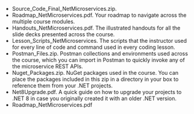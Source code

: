 - Source_Code_Final_NetMicroservices.zip. 
- Roadmap_NetMicroservices.pdf. Your roadmap to navigate across the multiple course modules.
- Handouts_NetMicroservices.pdf. The illustrated handouts for all the slide decks presented across the course.
- Lesson_Scripts_NetMicroservices. The scripts that the instructor used for every line of code and command used in every coding lesson.
- Postman_Files.zip. Postman collections and environments used across the course, which you can import in Postman to quickly invoke any of the microservice REST APIs.
- Nuget_Packages.zip. NuGet packages used in the course. You can place the packages included in this zip in a directory in your box to reference them from your .NET projects.
- Net8Upgrade.pdf. A quick guide on how to upgrade your projects to .NET 8 in case you originally created it with an older .NET version.
- Roadmap_NetMicroservices.pdf